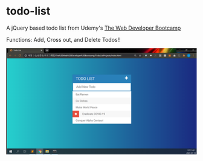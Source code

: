 # todo-list

A jQuery based todo list from Udemy's [The Web Developer Bootcamp](https://www.udemy.com/course/the-web-developer-bootcamp/)   

Functions: Add, Cross out, and Delete Todos!!

![demo](resources/images/demo.png)

